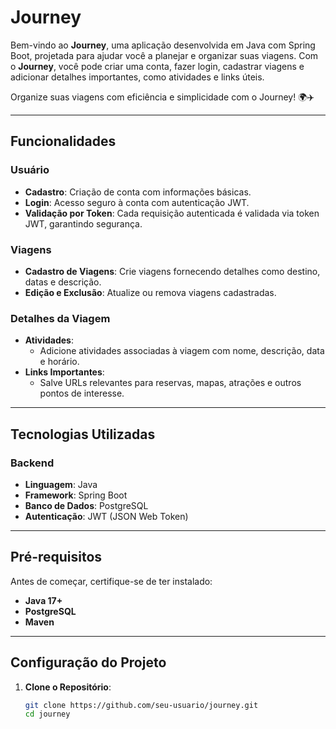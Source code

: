 # Journey  

Bem-vindo ao **Journey**, uma aplicação desenvolvida em Java com Spring Boot, projetada para ajudar você a planejar e organizar suas viagens. Com o **Journey**, você pode criar uma conta, fazer login, cadastrar viagens e adicionar detalhes importantes, como atividades e links úteis.

Organize suas viagens com eficiência e simplicidade com o Journey! 🌍✈️

---

## Funcionalidades  

### Usuário  
- **Cadastro**: Criação de conta com informações básicas.  
- **Login**: Acesso seguro à conta com autenticação JWT.  
- **Validação por Token**: Cada requisição autenticada é validada via token JWT, garantindo segurança.  

### Viagens  
- **Cadastro de Viagens**: Crie viagens fornecendo detalhes como destino, datas e descrição.  
- **Edição e Exclusão**: Atualize ou remova viagens cadastradas.  

### Detalhes da Viagem  
- **Atividades**:  
  - Adicione atividades associadas à viagem com nome, descrição, data e horário.  
- **Links Importantes**:  
  - Salve URLs relevantes para reservas, mapas, atrações e outros pontos de interesse.  

---

## Tecnologias Utilizadas  

### Backend  
- **Linguagem**: Java  
- **Framework**: Spring Boot  
- **Banco de Dados**: PostgreSQL  
- **Autenticação**: JWT (JSON Web Token)  

---

## Pré-requisitos  

Antes de começar, certifique-se de ter instalado:  
- **Java 17+**  
- **PostgreSQL**  
- **Maven**  

---

## Configuração do Projeto  

1. **Clone o Repositório**:  
   ```bash
   git clone https://github.com/seu-usuario/journey.git
   cd journey

